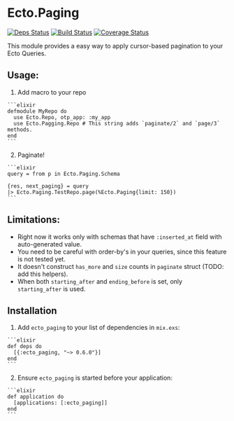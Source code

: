 # Ecto.Paging

[![Deps Status](https://beta.hexfaktor.org/badge/all/github/Nebo15/ecto_paging.svg)](https://beta.hexfaktor.org/github/Nebo15/ecto_paging) [![Build Status](https://travis-ci.org/Nebo15/ecto_paging.svg?branch=master)](https://travis-ci.org/Nebo15/ecto_paging) [![Coverage Status](https://coveralls.io/repos/github/Nebo15/ecto_paging/badge.svg?branch=master)](https://coveralls.io/github/Nebo15/ecto_paging?branch=master)

This module provides a easy way to apply cursor-based pagination to your Ecto Queries.

## Usage:

  1. Add macro to your repo

    ```elixir
    defmodule MyRepo do
      use Ecto.Repo, otp_app: :my_app
      use Ecto.Pagging.Repo # This string adds `paginate/2` and `page/3` methods.
    end
    ```

  2. Paginate!

    ```elixir
    query = from p in Ecto.Paging.Schema

    {res, next_paging} = query
    |> Ecto.Paging.TestRepo.page(%Ecto.Paging{limit: 150})
    ```

## Limitations:

  * Right now it works only with schemas that have `:inserted_at` field with auto-generated value.
  * You need to be careful with order-by's in your queries, since this feature is not tested yet.
  * It doesn't construct `has_more` and `size` counts in `paginate` struct (TODO: add this helpers).
  * When both `starting_after` and `ending_before` is set, only `starting_after` is used.

## Installation

  1. Add `ecto_paging` to your list of dependencies in `mix.exs`:

    ```elixir
    def deps do
      [{:ecto_paging, "~> 0.6.0"}]
    end
    ```

  2. Ensure `ecto_paging` is started before your application:

    ```elixir
    def application do
      [applications: [:ecto_paging]]
    end
    ```
